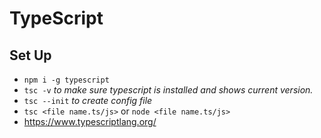 # TypeScript

## Set Up

- `npm i -g typescript`
- `tsc -v` _to make sure typescript is installed and shows current version._
- `tsc --init` _to create config file_
- `tsc <file name.ts/js>` or `node <file name.ts/js>`
- https://www.typescriptlang.org/
